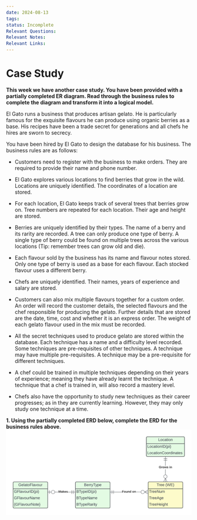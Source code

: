```yaml
---
date: 2024-08-13
tags: 
status: Incomplete
Relevant Questions: 
Relevant Notes: 
Relevant Links:
---
```


# Case Study
**This week we have another case study. You have been provided with a partially completed ER diagram. Read through the business rules to complete the diagram and transform it into a logical model.**   

El Gato runs a business that produces artisan gelato. He is particularly famous for the exquisite flavours he can produce using organic berries as a base. His recipes have been a trade secret for generations and all chefs he hires are sworn to secrecy.  

You have been hired by El Gato to design the database for his business. The business rules are as follows: 

- Customers need to register with the business to make orders. They are required to provide their name and phone number. 
    

- El Gato explores various locations to find berries that grow in the wild. Locations are uniquely identified. The coordinates of a location are stored. 
    

- For each location, El Gato keeps track of several trees that berries grow on. Tree numbers are repeated for each location. Their age and height are stored.   
    

- Berries are uniquely identified by their types. The name of a berry and its rarity are recorded. A tree can only produce one type of berry. A single type of berry could be found on multiple trees across the various locations (Tip: remember trees can grow old and die). 
    

- Each flavour sold by the business has its name and flavour notes stored. Only one type of berry is used as a base for each flavour. Each stocked flavour uses a different berry.  
    

- Chefs are uniquely identified. Their names, years of experience and salary are stored. 
    

- Customers can also mix multiple flavours together for a custom order. An order will record the customer details, the selected flavours and the chef responsible for producing the gelato. Further details that are stored are the date, time, cost and whether it is an express order. The weight of each gelato flavour used in the mix must be recorded. 
    

- All the secret techniques used to produce gelato are stored within the database. Each technique has a name and a difficulty level recorded. Some techniques are pre-requisites of other techniques. A technique may have multiple pre-requisites. A technique may be a pre-requisite for different techniques.
    

- A chef could be trained in multiple techniques depending on their years of experience; meaning they have already learnt the technique. A technique that a chef is trained in, will also record a mastery level. 
    

- Chefs also have the opportunity to study new techniques as their career progresses; as in they are currently learning. However, they may only study one technique at a time.
    

**1. Using the partially completed ERD below, complete the ERD for the business rules above.**
![](Attachments/Week%204_Q1V2PartialDiagram.jpeg)
